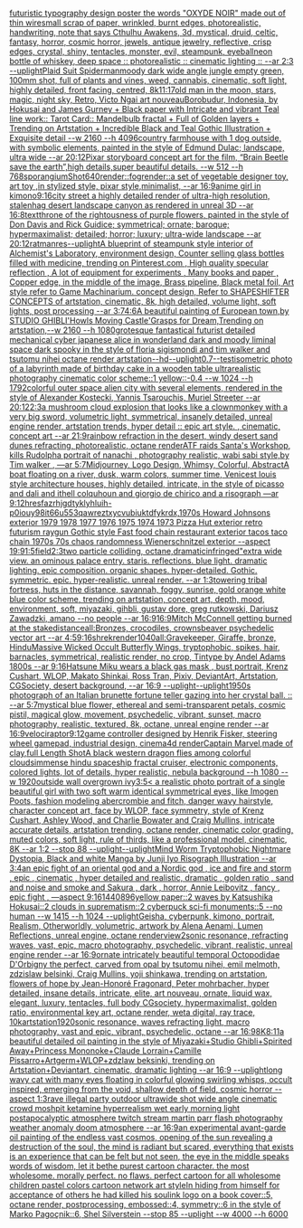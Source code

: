 [futuristic  typography design poster the words "OXYDE NOIR" made out of thin wire](https://www.ebank.nz/aiartgenerator?category=futuristic%2520%2520typography%2520design%2520poster%2520the%2520words%2520%22OXYDE%2520NOIR%22%2520made%2520out%2520of%2520thin%2520wire)[small scrap of paper, wrinkled, burnt edges, photorealistic, handwriting, note that says Cthulhu Awakens, 3d, mystical, druid, celtic, fantasy, horror, cosmic horror, jewels, antique jewelry, reflective, crisp edges, crystal, shiny, tentacles, monster, evil, steampunk, eyeball](https://www.ebank.nz/aiartgenerator?category=small%2520scrap%2520of%2520paper%2C%2520wrinkled%2C%2520burnt%2520edges%2C%2520photorealistic%2C%2520handwriting%2C%2520note%2520that%2520says%2520Cthulhu%2520Awakens%2C%25203d%2C%2520mystical%2C%2520druid%2C%2520celtic%2C%2520fantasy%2C%2520horror%2C%2520cosmic%2520horror%2C%2520jewels%2C%2520antique%2520jewelry%2C%2520reflective%2C%2520crisp%2520edges%2C%2520crystal%2C%2520shiny%2C%2520tentacles%2C%2520monster%2C%2520evil%2C%2520steampunk%2C%2520eyeball)[neon bottle of whiskey, deep space :: photorealistic :: cinematic lighting :: --ar 2:3 --uplight](https://www.ebank.nz/aiartgenerator?category=neon%2520bottle%2520of%2520whiskey%2C%2520deep%2520space%2520%3A%3A%2520photorealistic%2520%3A%3A%2520cinematic%2520lighting%2520%3A%3A%2520--ar%25202%3A3%2520--uplight)[Plaid Suit Spiderman](https://www.ebank.nz/aiartgenerator?category=Plaid%2520Suit%2520Spiderman)[moody dark wide angle jungle empty green, 100mm shot, full of plants and vines, weed, cannabis, cinematic, soft light, highly detailed, front facing, centred, 8k](https://www.ebank.nz/aiartgenerator?category=moody%2520dark%2520wide%2520angle%2520jungle%2520empty%2520green%2C%2520100mm%2520shot%2C%2520full%2520of%2520plants%2520and%2520vines%2C%2520weed%2C%2520cannabis%2C%2520cinematic%2C%2520soft%2520light%2C%2520highly%2520detailed%2C%2520front%2520facing%2C%2520centred%2C%25208k)[11:17](https://www.ebank.nz/aiartgenerator?category=11%3A17)[old man in the moon, stars, magic, night sky, Retro, Victo Ngai art nouveau](https://www.ebank.nz/aiartgenerator?category=old%2520man%2520in%2520the%2520moon%2C%2520stars%2C%2520magic%2C%2520night%2520sky%2C%2520Retro%2C%2520Victo%2520Ngai%2520art%2520nouveau)[Borobudur, Indonesia, by Hokusai and James Gurney + Black paper with Intricate and vibrant Teal line work:: Tarot Card:: Mandelbulb fractal + Full of Golden layers + Trending on Artstation + Incredible Black and Teal Gothic Illustration + Exquisite detail  --w 2160 --h 4096](https://www.ebank.nz/aiartgenerator?category=Borobudur%2C%2520Indonesia%2C%2520by%2520Hokusai%2520and%2520James%2520Gurney%2520%2B%2520Black%2520paper%2520with%2520Intricate%2520and%2520vibrant%2520Teal%2520line%2520work%3A%3A%2520Tarot%2520Card%3A%3A%2520Mandelbulb%2520fractal%2520%2B%2520Full%2520of%2520Golden%2520layers%2520%2B%2520Trending%2520on%2520Artstation%2520%2B%2520Incredible%2520Black%2520and%2520Teal%2520Gothic%2520Illustration%2520%2B%2520Exquisite%2520detail%2520%2520--w%25202160%2520--h%25204096)[country farmhouse with 1 dog outside, with symbolic elements, painted in the style of Edmund Dulac; landscape, ultra wide --ar 20:12](https://www.ebank.nz/aiartgenerator?category=country%2520farmhouse%2520with%25201%2520dog%2520outside%2C%2520with%2520symbolic%2520elements%2C%2520painted%2520in%2520the%2520style%2520of%2520Edmund%2520Dulac%3B%2520landscape%2C%2520ultra%2520wide%2520--ar%252020%3A12)[Pixar storyboard concept art for the film, “Brain Beetle save the earth”,high details,super beautiful details. --w 512 --h 768](https://www.ebank.nz/aiartgenerator?category=Pixar%2520storyboard%2520concept%2520art%2520for%2520the%2520film%2C%2520%E2%80%9CBrain%2520Beetle%2520save%2520the%2520earth%E2%80%9D%2Chigh%2520details%2Csuper%2520beautiful%2520details.%2520--w%2520512%2520--h%2520768)[sporangium](https://www.ebank.nz/aiartgenerator?category=sporangium)[Shot](https://www.ebank.nz/aiartgenerator?category=Shot)[640](https://www.ebank.nz/aiartgenerator?category=640)[render::](https://www.ebank.nz/aiartgenerator?category=render%3A%3A)[fog](https://www.ebank.nz/aiartgenerator?category=fog)[render::](https://www.ebank.nz/aiartgenerator?category=render%3A%3A)[a set of vegetable designer toy, art toy ,in stylized style, pixar style,minimalist, --ar 16:9](https://www.ebank.nz/aiartgenerator?category=a%2520set%2520of%2520vegetable%2520designer%2520toy%2C%2520art%2520toy%2520%2Cin%2520stylized%2520style%2C%2520pixar%2520style%2Cminimalist%2C%2520--ar%252016%3A9)[anime girl in kimono](https://www.ebank.nz/aiartgenerator?category=anime%2520girl%2520in%2520kimono)[9:16](https://www.ebank.nz/aiartgenerator?category=9%3A16)[city street a highly detailed render of ultra-high resolution, stalenhag desert landscape canyon as rendered in unreal 3D   --ar 16:8](https://www.ebank.nz/aiartgenerator?category=city%2520street%2520a%2520highly%2520detailed%2520render%2520of%2520ultra-high%2520resolution%2C%2520stalenhag%2520desert%2520landscape%2520canyon%2520as%2520rendered%2520in%2520unreal%25203D%2520%2520%2520--ar%252016%3A8)[text](https://www.ebank.nz/aiartgenerator?category=text)[throne of the rightousness of purple flowers, painted in the style of Don Davis and Rick Guidice; symmetrical; ornate; baroque; hypermaximalist; detailed; horror; luxury; ultra-wide landscape --ar 20:12](https://www.ebank.nz/aiartgenerator?category=throne%2520of%2520the%2520rightousness%2520of%2520purple%2520flowers%2C%2520painted%2520in%2520the%2520style%2520of%2520Don%2520Davis%2520and%2520Rick%2520Guidice%3B%2520symmetrical%3B%2520ornate%3B%2520baroque%3B%2520hypermaximalist%3B%2520detailed%3B%2520horror%3B%2520luxury%3B%2520ultra-wide%2520landscape%2520--ar%252020%3A12)[ratman](https://www.ebank.nz/aiartgenerator?category=ratman)[res](https://www.ebank.nz/aiartgenerator?category=res)[--uplight](https://www.ebank.nz/aiartgenerator?category=--uplight)[A blueprint of steampunk style interior of Alchemist's Laboratory,  environment  design, Counter selling glass bottles filled with medicine,  trending on Pinterest.com  , High quality specular reflection , A lot of equipment for experiments , Many books and paper ,  Copper  edge, in the middle of the image, Brass pipeline,  Black metal foil,  Art style refer to Game Machinarium.  concept design, Refer to SHAPESHIFTER CONCEPTS  of artstation, cinematic,  8k, high detailed,  volume light,  soft lights,  post processing    --ar 3:7](https://www.ebank.nz/aiartgenerator?category=A%2520blueprint%2520of%2520steampunk%2520style%2520interior%2520of%2520Alchemist%27s%2520Laboratory%2C%2520%2520environment%2520%2520design%2C%2520Counter%2520selling%2520glass%2520bottles%2520filled%2520with%2520medicine%2C%2520%2520trending%2520on%2520Pinterest.com%2520%2520%2C%2520High%2520quality%2520specular%2520reflection%2520%2C%2520A%2520lot%2520of%2520equipment%2520for%2520experiments%2520%2C%2520Many%2520books%2520and%2520paper%2520%2C%2520%2520Copper%2520%2520edge%2C%2520in%2520the%2520middle%2520of%2520the%2520image%2C%2520Brass%2520pipeline%2C%2520%2520Black%2520metal%2520foil%2C%2520%2520Art%2520style%2520refer%2520to%2520Game%2520Machinarium.%2520%2520concept%2520design%2C%2520Refer%2520to%2520SHAPESHIFTER%2520CONCEPTS%2520%2520of%2520artstation%2C%2520cinematic%2C%2520%25208k%2C%2520high%2520detailed%2C%2520%2520volume%2520light%2C%2520%2520soft%2520lights%2C%2520%2520post%2520processing%2520%2520%2520%2520--ar%25203%3A7)[4:6](https://www.ebank.nz/aiartgenerator?category=4%3A6)[A beautiful painting of  European town,by STUDIO GHIBLI'Howls Moving Castle'Grasps for Dream,Trending on artstation,--w 2160 --h 1080](https://www.ebank.nz/aiartgenerator?category=A%2520beautiful%2520painting%2520of%2520%2520European%2520town%2Cby%2520STUDIO%2520GHIBLI%27Howls%2520Moving%2520Castle%27Grasps%2520for%2520Dream%2CTrending%2520on%2520artstation%2C--w%25202160%2520--h%25201080)[grotesque fantastical futurist detailed mechanical cyber japanese alice in wonderland dark and moody liminal space dark spooky in the style of floria sigismondi and tim walker and tsutomu nihei octane render artstation](https://www.ebank.nz/aiartgenerator?category=grotesque%2520fantastical%2520futurist%2520detailed%2520mechanical%2520cyber%2520japanese%2520alice%2520in%2520wonderland%2520dark%2520and%2520moody%2520liminal%2520space%2520dark%2520spooky%2520in%2520the%2520style%2520of%2520floria%2520sigismondi%2520and%2520tim%2520walker%2520and%2520tsutomu%2520nihei%2520octane%2520render%2520artstation)[--hd](https://www.ebank.nz/aiartgenerator?category=--hd)[--uplight](https://www.ebank.nz/aiartgenerator?category=--uplight)[0.7](https://www.ebank.nz/aiartgenerator?category=0.7)[--test](https://www.ebank.nz/aiartgenerator?category=--test)[isometric photo of a labyrinth made of birthday cake in a wooden table ultrarealistic photography cinematic  color scheme::1 yellow::-0.4  --w 1024 --h 1792](https://www.ebank.nz/aiartgenerator?category=isometric%2520photo%2520of%2520a%2520labyrinth%2520made%2520of%2520birthday%2520cake%2520in%2520a%2520wooden%2520table%2520ultrarealistic%2520photography%2520cinematic%2520%2520color%2520scheme%3A%3A1%2520yellow%3A%3A-0.4%2520%2520--w%25201024%2520--h%25201792)[colorful outer space alien city with several elements, rendered in the style of Alexander Kostecki, Yannis Tsarouchis, Muriel Streeter --ar 20:12](https://www.ebank.nz/aiartgenerator?category=colorful%2520outer%2520space%2520alien%2520city%2520with%2520several%2520elements%2C%2520rendered%2520in%2520the%2520style%2520of%2520Alexander%2520Kostecki%2C%2520Yannis%2520Tsarouchis%2C%2520Muriel%2520Streeter%2520--ar%252020%3A12)[2:3](https://www.ebank.nz/aiartgenerator?category=2%3A3)[a mushroom cloud explosion that looks like a clown](https://www.ebank.nz/aiartgenerator?category=a%2520mushroom%2520cloud%2520explosion%2520that%2520looks%2520like%2520a%2520clown)[monkey with a very big sword, volumetric light, symmetrical, insanely detailed, unreal engine render, artstation trends, hyper detail :: epic art style. , cinematic, concept art --ar 21:9](https://www.ebank.nz/aiartgenerator?category=monkey%2520with%2520a%2520very%2520big%2520sword%2C%2520volumetric%2520light%2C%2520symmetrical%2C%2520insanely%2520detailed%2C%2520unreal%2520engine%2520render%2C%2520artstation%2520trends%2C%2520hyper%2520detail%2520%3A%3A%2520epic%2520art%2520style.%2520%2C%2520cinematic%2C%2520concept%2520art%2520--ar%252021%3A9)[rainbow refraction in the desert, windy desert sand dunes refracting, photorealistic, octane render](https://www.ebank.nz/aiartgenerator?category=rainbow%2520refraction%2520in%2520the%2520desert%2C%2520windy%2520desert%2520sand%2520dunes%2520refracting%2C%2520photorealistic%2C%2520octane%2520render)[ATF raids Santa's Workshop, kills Rudolph](https://www.ebank.nz/aiartgenerator?category=ATF%2520raids%2520Santa%27s%2520Workshop%2C%2520kills%2520Rudolph)[a portrait of nanachi , photography realistic, wabi sabi style,by Tim walker , —ar 5:7](https://www.ebank.nz/aiartgenerator?category=a%2520portrait%2520of%2520nanachi%2520%2C%2520photography%2520realistic%2C%2520wabi%2520sabi%2520style%2Cby%2520Tim%2520walker%2520%2C%2520%E2%80%94ar%25205%3A7)[Midjourney, Logo Design, Whimsy, Colorful, Abstract](https://www.ebank.nz/aiartgenerator?category=Midjourney%2C%2520Logo%2520Design%2C%2520Whimsy%2C%2520Colorful%2C%2520Abstract)[A boat floating on a river, dusk, warm colors, summer time, Venice](https://www.ebank.nz/aiartgenerator?category=A%2520boat%2520floating%2520on%2520a%2520river%2C%2520dusk%2C%2520warm%2520colors%2C%2520summer%2520time%2C%2520Venice)[st louis style architecture houses, highly detailed, intricate, in the style of picasso and dali and ithell colquhoun and giorgio de chirico and a risograph —ar 9:12](https://www.ebank.nz/aiartgenerator?category=st%2520louis%2520style%2520architecture%2520houses%2C%2520highly%2520detailed%2C%2520intricate%2C%2520in%2520the%2520style%2520of%2520picasso%2520and%2520dali%2520and%2520ithell%2520colquhoun%2520and%2520giorgio%2520de%2520chirico%2520and%2520a%2520risograph%2520%E2%80%94ar%25209%3A12)[hresfazrhjgdtyklyhluih-p0iouy98it66u553qawreztxycvubiuktdfykrdx,](https://www.ebank.nz/aiartgenerator?category=hresfazrhjgdtyklyhluih-p0iouy98it66u553qawreztxycvubiuktdfykrdx%2C)[1970s Howard Johnsons exterior 1979 1978 1977 1976 1975 1974 1973 Pizza Hut exterior retro futurism raygun Gothic style Fast food chain restaurant exterior tacos taco chain 1970s 70s chaos randomness Wienerschnitzel exterior --aspect 19:9](https://www.ebank.nz/aiartgenerator?category=1970s%2520Howard%2520Johnsons%2520exterior%25201979%25201978%25201977%25201976%25201975%25201974%25201973%2520Pizza%2520Hut%2520exterior%2520retro%2520futurism%2520raygun%2520Gothic%2520style%2520Fast%2520food%2520chain%2520restaurant%2520exterior%2520tacos%2520taco%2520chain%25201970s%252070s%2520chaos%2520randomness%2520Wienerschnitzel%2520exterior%2520--aspect%252019%3A9)[1:5](https://www.ebank.nz/aiartgenerator?category=1%3A5)[field](https://www.ebank.nz/aiartgenerator?category=field)[2:3](https://www.ebank.nz/aiartgenerator?category=2%3A3)[two particle colliding, octane,dramatic](https://www.ebank.nz/aiartgenerator?category=two%2520particle%2520colliding%2C%2520octane%2Cdramatic)[infringed"](https://www.ebank.nz/aiartgenerator?category=infringed%22)[extra wide view. an ominous palace entry. staris. reflections. blue light. dramatic lighting. epic composition. organic shapes. hyper-detailed. Gothic. symmetric. epic. hyper-realistic. unreal render. --ar 1:3](https://www.ebank.nz/aiartgenerator?category=extra%2520wide%2520view.%2520an%2520ominous%2520palace%2520entry.%2520staris.%2520reflections.%2520blue%2520light.%2520dramatic%2520lighting.%2520epic%2520composition.%2520organic%2520shapes.%2520hyper-detailed.%2520Gothic.%2520symmetric.%2520epic.%2520hyper-realistic.%2520unreal%2520render.%2520--ar%25201%3A3)[towering tribal fortress, huts in the distance, savannah, foggy, sunrise, gold orange white blue color scheme, trending on artstation, concept art, depth, mood, environment, soft, miyazaki, gihbli, gustav dore, greg rutkowski, Dariusz Zawadzki, amano --no people --ar 16:9](https://www.ebank.nz/aiartgenerator?category=towering%2520tribal%2520fortress%2C%2520huts%2520in%2520the%2520distance%2C%2520savannah%2C%2520foggy%2C%2520sunrise%2C%2520gold%2520orange%2520white%2520blue%2520color%2520scheme%2C%2520trending%2520on%2520artstation%2C%2520concept%2520art%2C%2520depth%2C%2520mood%2C%2520environment%2C%2520soft%2C%2520miyazaki%2C%2520gihbli%2C%2520gustav%2520dore%2C%2520greg%2520rutkowski%2C%2520Dariusz%2520Zawadzki%2C%2520amano%2520--no%2520people%2520--ar%252016%3A9)[16:9](https://www.ebank.nz/aiartgenerator?category=16%3A9)[Mitch McConnell getting burned at the stake](https://www.ebank.nz/aiartgenerator?category=Mitch%2520McConnell%2520getting%2520burned%2520at%2520the%2520stake)[distance](https://www.ebank.nz/aiartgenerator?category=distance)[all:Bronzes, crocodiles, crowns](https://www.ebank.nz/aiartgenerator?category=all%3ABronzes%2C%2520crocodiles%2C%2520crowns)[beaver psychedelic vector art --ar 4:5](https://www.ebank.nz/aiartgenerator?category=beaver%2520psychedelic%2520vector%2520art%2520--ar%25204%3A5)[9:16](https://www.ebank.nz/aiartgenerator?category=9%3A16)[shrek](https://www.ebank.nz/aiartgenerator?category=shrek)[render](https://www.ebank.nz/aiartgenerator?category=render)[1040](https://www.ebank.nz/aiartgenerator?category=1040)[all:Gravekeeper, Giraffe, bronze, Hindu](https://www.ebank.nz/aiartgenerator?category=all%3AGravekeeper%2C%2520Giraffe%2C%2520bronze%2C%2520Hindu)[Massive Wicked Occult Butterfly Wings, tryptophobic, spikes, hair, barnacles, symmetrical, realistic render, no crop, Tintype by Andel Adams 1800s --ar 9:16](https://www.ebank.nz/aiartgenerator?category=Massive%2520Wicked%2520Occult%2520Butterfly%2520Wings%2C%2520tryptophobic%2C%2520spikes%2C%2520hair%2C%2520barnacles%2C%2520symmetrical%2C%2520realistic%2520render%2C%2520no%2520crop%2C%2520Tintype%2520by%2520Andel%2520Adams%25201800s%2520--ar%25209%3A16)[Hatsune Miku wears a black gas mask , bust portrait, Krenz Cushart, WLOP, Makato Shinkai, Ross Tran, Pixiv, DeviantArt, Artstation, CGSociety, desert background, --ar 16:9 --uplight](https://www.ebank.nz/aiartgenerator?category=Hatsune%2520Miku%2520wears%2520a%2520black%2520gas%2520mask%2520%2C%2520bust%2520portrait%2C%2520Krenz%2520Cushart%2C%2520WLOP%2C%2520Makato%2520Shinkai%2C%2520Ross%2520Tran%2C%2520Pixiv%2C%2520DeviantArt%2C%2520Artstation%2C%2520CGSociety%2C%2520desert%2520background%2C%2520--ar%252016%3A9%2520--uplight)[--uplight](https://www.ebank.nz/aiartgenerator?category=--uplight)[1950s photograph of an Italian brunette fortune teller gazing into her crystal ball. :: --ar 5:7](https://www.ebank.nz/aiartgenerator?category=1950s%2520photograph%2520of%2520an%2520Italian%2520brunette%2520fortune%2520teller%2520gazing%2520into%2520her%2520crystal%2520ball.%2520%3A%3A%2520--ar%25205%3A7)[mystical blue flower, ethereal and semi-transparent petals, cosmic pistil, magical glow, movement, psychedelic, vibrant, sunset, macro photography, realistic, textured, 8k, octane, unreal engine render --ar 16:9](https://www.ebank.nz/aiartgenerator?category=mystical%2520blue%2520flower%2C%2520ethereal%2520and%2520semi-transparent%2520petals%2C%2520cosmic%2520pistil%2C%2520magical%2520glow%2C%2520movement%2C%2520psychedelic%2C%2520vibrant%2C%2520sunset%2C%2520macro%2520photography%2C%2520realistic%2C%2520textured%2C%25208k%2C%2520octane%2C%2520unreal%2520engine%2520render%2520--ar%252016%3A9)[velociraptor](https://www.ebank.nz/aiartgenerator?category=velociraptor)[9:12](https://www.ebank.nz/aiartgenerator?category=9%3A12)[game controller designed by Henrik Fisker, steering wheel gamepad, industrial design, cinema4d render](https://www.ebank.nz/aiartgenerator?category=game%2520controller%2520designed%2520by%2520Henrik%2520Fisker%2C%2520steering%2520wheel%2520gamepad%2C%2520industrial%2520design%2C%2520cinema4d%2520render)[Captain Marvel,made of clay,full Length Shot](https://www.ebank.nz/aiartgenerator?category=Captain%2520Marvel%2Cmade%2520of%2520clay%2Cfull%2520Length%2520Shot)[A black western dragon flies among colorful clouds](https://www.ebank.nz/aiartgenerator?category=A%2520black%2520western%2520dragon%2520flies%2520among%2520colorful%2520clouds)[immense hindu spaceship fractal cruiser, electronic components, colored lights, lot of details, hyper realistic, nebula background --h 1080 --w 1920](https://www.ebank.nz/aiartgenerator?category=immense%2520hindu%2520spaceship%2520fractal%2520cruiser%2C%2520electronic%2520components%2C%2520colored%2520lights%2C%2520lot%2520of%2520details%2C%2520hyper%2520realistic%2C%2520nebula%2520background%2520--h%25201080%2520--w%25201920)[outside wall overgrown ivy](https://www.ebank.nz/aiartgenerator?category=outside%2520wall%2520overgrown%2520ivy)[3:5](https://www.ebank.nz/aiartgenerator?category=3%3A5)[< a realistic photo portrait of a single beautiful girl with two soft warm identical symmetrical eyes, like Imogen Poots, fashion modeling abercrombie and fitch, danger wavy hairstyle, character concept art, face by WLOP, face symmetry, style of Krenz Cushart, Ashley Wood, and Charlie Bowater and Craig Mullins, intricate accurate details, artstation trending, octane render, cinematic color grading, muted colors, soft light, rule of thirds, like a professional model, cinematic, 8K --ar 1:2 --stop 88 --uplight](https://www.ebank.nz/aiartgenerator?category=%3C%2520a%2520realistic%2520photo%2520portrait%2520of%2520a%2520single%2520beautiful%2520girl%2520with%2520two%2520soft%2520warm%2520identical%2520symmetrical%2520eyes%2C%2520like%2520Imogen%2520Poots%2C%2520fashion%2520modeling%2520abercrombie%2520and%2520fitch%2C%2520danger%2520wavy%2520hairstyle%2C%2520character%2520concept%2520art%2C%2520face%2520by%2520WLOP%2C%2520face%2520symmetry%2C%2520style%2520of%2520Krenz%2520Cushart%2C%2520Ashley%2520Wood%2C%2520and%2520Charlie%2520Bowater%2520and%2520Craig%2520Mullins%2C%2520intricate%2520accurate%2520details%2C%2520artstation%2520trending%2C%2520octane%2520render%2C%2520cinematic%2520color%2520grading%2C%2520muted%2520colors%2C%2520soft%2520light%2C%2520rule%2520of%2520thirds%2C%2520like%2520a%2520professional%2520model%2C%2520cinematic%2C%25208K%2520--ar%25201%3A2%2520--stop%252088%2520--uplight)[--uplight](https://www.ebank.nz/aiartgenerator?category=--uplight)[Mind Worm  Tryptophobic Nightmare Dystopia, Black and white Manga by Junji Iyo Risograph  Illustration --ar 3:4](https://www.ebank.nz/aiartgenerator?category=Mind%2520Worm%2520%2520Tryptophobic%2520Nightmare%2520Dystopia%2C%2520Black%2520and%2520white%2520Manga%2520by%2520Junji%2520Iyo%2520Risograph%2520%2520Illustration%2520--ar%25203%3A4)[an epic fight of an oriental god and a Nordic god , ice and fire and storm , epic , cinematic , hyper detailed and realistic, dramatic , golden ratio , sand and noise and smoke and Sakura , dark , horror, Annie Leibovitz , fancy , epic fight , —aspect 9:16](https://www.ebank.nz/aiartgenerator?category=an%2520epic%2520fight%2520of%2520an%2520oriental%2520god%2520and%2520a%2520Nordic%2520god%2520%2C%2520ice%2520and%2520fire%2520and%2520storm%2520%2C%2520epic%2520%2C%2520cinematic%2520%2C%2520hyper%2520detailed%2520and%2520realistic%2C%2520dramatic%2520%2C%2520golden%2520ratio%2520%2C%2520sand%2520and%2520noise%2520and%2520smoke%2520and%2520Sakura%2520%2C%2520dark%2520%2C%2520horror%2C%2520Annie%2520Leibovitz%2520%2C%2520fancy%2520%2C%2520epic%2520fight%2520%2C%2520%E2%80%94aspect%25209%3A16)[1440](https://www.ebank.nz/aiartgenerator?category=1440)[896](https://www.ebank.nz/aiartgenerator?category=896)[yellow paper::2 waves by Katsushika Hokusai::2 clouds in suprematism::2 cyberpuck sci-fi monuments::5 --no human --w 1415 --h 1024 --uplight](https://www.ebank.nz/aiartgenerator?category=yellow%2520paper%3A%3A2%2520waves%2520by%2520Katsushika%2520Hokusai%3A%3A2%2520clouds%2520in%2520suprematism%3A%3A2%2520cyberpuck%2520sci-fi%2520monuments%3A%3A5%2520--no%2520human%2520--w%25201415%2520--h%25201024%2520--uplight)[Geisha, cyberpunk, kimono, portrait, Realism, Otherworldly, volumetric, artwork by Alena Aenami, Lumen Reflections, unreal engine, octane render](https://www.ebank.nz/aiartgenerator?category=Geisha%2C%2520cyberpunk%2C%2520kimono%2C%2520portrait%2C%2520Realism%2C%2520Otherworldly%2C%2520volumetric%2C%2520artwork%2520by%2520Alena%2520Aenami%2C%2520Lumen%2520Reflections%2C%2520unreal%2520engine%2C%2520octane%2520render)[view](https://www.ebank.nz/aiartgenerator?category=view)[2](https://www.ebank.nz/aiartgenerator?category=2)[sonic resonance, refracting waves, vast, epic, macro photography, psychedelic, vibrant, realistic, unreal engine render --ar 16:9](https://www.ebank.nz/aiartgenerator?category=sonic%2520resonance%2C%2520refracting%2520waves%2C%2520vast%2C%2520epic%2C%2520macro%2520photography%2C%2520psychedelic%2C%2520vibrant%2C%2520realistic%2C%2520unreal%2520engine%2520render%2520--ar%252016%3A9)[ornate intricately beautiful temporal Octopodidae D'Orbigny the perfect, carved from opal by tsutomu nihei, emil melmoth, zdzislaw belsinki, Craig Mullins, yoji shinkawa, trending on artstation, flowers of hope by Jean-Honoré Fragonard, Peter mohrbacher, hyper detailed, insane details, intricate, elite, art nouveau, ornate, liquid wax, elegant, luxury, tentacles, full body CGsociety, hypermaximalist, golden ratio, environmental key art, octane render, weta digital, ray trace, 10k](https://www.ebank.nz/aiartgenerator?category=ornate%2520intricately%2520beautiful%2520temporal%2520Octopodidae%2520D%27Orbigny%2520the%2520perfect%2C%2520carved%2520from%2520opal%2520by%2520tsutomu%2520nihei%2C%2520emil%2520melmoth%2C%2520zdzislaw%2520belsinki%2C%2520Craig%2520Mullins%2C%2520yoji%2520shinkawa%2C%2520trending%2520on%2520artstation%2C%2520flowers%2520of%2520hope%2520by%2520Jean-Honor%C3%A9%2520Fragonard%2C%2520Peter%2520mohrbacher%2C%2520hyper%2520detailed%2C%2520insane%2520details%2C%2520intricate%2C%2520elite%2C%2520art%2520nouveau%2C%2520ornate%2C%2520liquid%2520wax%2C%2520elegant%2C%2520luxury%2C%2520tentacles%2C%2520full%2520body%2520CGsociety%2C%2520hypermaximalist%2C%2520golden%2520ratio%2C%2520environmental%2520key%2520art%2C%2520octane%2520render%2C%2520weta%2520digital%2C%2520ray%2520trace%2C%252010k)[artstation](https://www.ebank.nz/aiartgenerator?category=artstation)[1920](https://www.ebank.nz/aiartgenerator?category=1920)[sonic resonance, waves refracting light, macro photography, vast and epic, vibrant, psychedelic, octane --ar 16:9](https://www.ebank.nz/aiartgenerator?category=sonic%2520resonance%2C%2520waves%2520refracting%2520light%2C%2520macro%2520photography%2C%2520vast%2520and%2520epic%2C%2520vibrant%2C%2520psychedelic%2C%2520octane%2520--ar%252016%3A9)[8K](https://www.ebank.nz/aiartgenerator?category=8K)[8:11](https://www.ebank.nz/aiartgenerator?category=8%3A11)[a beautiful detailed oil painting in the style of Miyazaki+Studio Ghibli+Spirited Away+Princess Mononoke+Claude Lorrain+Camille Pissarro+Artgerm+WLOP+zdzlaw beksinki, trending on Artstation+Deviantart, cinematic, dramatic lighting --ar 16:9 --uplight](https://www.ebank.nz/aiartgenerator?category=a%2520beautiful%2520detailed%2520oil%2520painting%2520in%2520the%2520style%2520of%2520Miyazaki%2BStudio%2520Ghibli%2BSpirited%2520Away%2BPrincess%2520Mononoke%2BClaude%2520Lorrain%2BCamille%2520Pissarro%2BArtgerm%2BWLOP%2Bzdzlaw%2520beksinki%2C%2520trending%2520on%2520Artstation%2BDeviantart%2C%2520cinematic%2C%2520dramatic%2520lighting%2520--ar%252016%3A9%2520--uplight)[long wavy cat with many eyes floating in colorful glowing swirling whisps, occult inspired, emerging from the void, shallow depth of field, cosmic horror --aspect 1:3](https://www.ebank.nz/aiartgenerator?category=long%2520wavy%2520cat%2520with%2520many%2520eyes%2520floating%2520in%2520colorful%2520glowing%2520swirling%2520whisps%2C%2520occult%2520inspired%2C%2520emerging%2520from%2520the%2520void%2C%2520shallow%2520depth%2520of%2520field%2C%2520cosmic%2520horror%2520--aspect%25201%3A3)[rave illegal party outdoor ultrawide shot wide angle cinematic crowd moshpit ketamine hyperrealism wet early morning light postapocalyptic atmosphere twitch stream martin parr flash photography  weather anomaly doom atmosphere --ar 16:9](https://www.ebank.nz/aiartgenerator?category=rave%2520illegal%2520party%2520outdoor%2520ultrawide%2520shot%2520wide%2520angle%2520cinematic%2520crowd%2520moshpit%2520ketamine%2520hyperrealism%2520wet%2520early%2520morning%2520light%2520postapocalyptic%2520atmosphere%2520twitch%2520stream%2520martin%2520parr%2520flash%2520photography%2520%2520weather%2520anomaly%2520doom%2520atmosphere%2520--ar%252016%3A9)[an experimental avant-garde oil painting of the endless vast cosmos, opening of the sun revealing a destruction of the soul, the mind is radiant but scared, everything that exists is an experience that can be felt but not seen, the eye in the middle speaks words of wisdom, let it be](https://www.ebank.nz/aiartgenerator?category=an%2520experimental%2520avant-garde%2520oil%2520painting%2520of%2520the%2520endless%2520vast%2520cosmos%2C%2520opening%2520of%2520the%2520sun%2520revealing%2520a%2520destruction%2520of%2520the%2520soul%2C%2520the%2520mind%2520is%2520radiant%2520but%2520scared%2C%2520everything%2520that%2520exists%2520is%2520an%2520experience%2520that%2520can%2520be%2520felt%2520but%2520not%2520seen%2C%2520the%2520eye%2520in%2520the%2520middle%2520speaks%2520words%2520of%2520wisdom%2C%2520let%2520it%2520be)[the purest cartoon character. the most wholesome. morally perfect. no flaws. perfect cartoon for all wholesome children pastel colors cartoon network art style](https://www.ebank.nz/aiartgenerator?category=the%2520purest%2520cartoon%2520character.%2520the%2520most%2520wholesome.%2520morally%2520perfect.%2520no%2520flaws.%2520perfect%2520cartoon%2520for%2520all%2520wholesome%2520children%2520pastel%2520colors%2520cartoon%2520network%2520art%2520style)[In hiding from himself for acceptance of others he had killed his soul](https://www.ebank.nz/aiartgenerator?category=In%2520hiding%2520from%2520himself%2520for%2520acceptance%2520of%2520others%2520he%2520had%2520killed%2520his%2520soul)[ink logo on a book cover::5, octane render, postprocessing, embossed::4, symmetry::6 in the style of Marko Pagoçnik::6, Shel Silverstein --stop 85 --uplight --w 4000 --h 6000](https://www.ebank.nz/aiartgenerator?category=ink%2520logo%2520on%2520a%2520book%2520cover%3A%3A5%2C%2520octane%2520render%2C%2520postprocessing%2C%2520embossed%3A%3A4%2C%2520symmetry%3A%3A6%2520in%2520the%2520style%2520of%2520Marko%2520Pago%C3%A7nik%3A%3A6%2C%2520Shel%2520Silverstein%2520--stop%252085%2520--uplight%2520--w%25204000%2520--h%25206000)